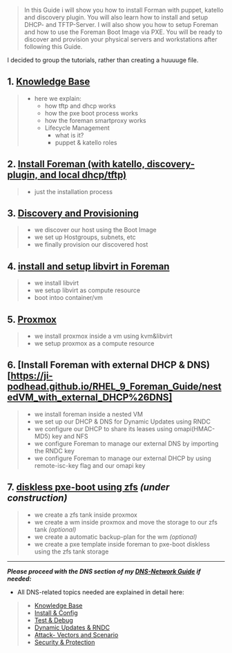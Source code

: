 > In this Guide i will show you how to install Forman with puppet, katello and discovery plugin.
> You will also learn how to install and setup DHCP- and TFTP-Server.
> I will also show you how to setup Foreman and how to use the Foreman Boot Image via PXE.
> You will be ready to discover and provision your physical servers and workstations after following this Guide.

I decided to group the tutorials, rather than creating a huuuuge file.
 
## 1. [Knowledge Base](https://ji-podhead.github.io/RHEL_9_Foreman_Guide/knowledge%20base)

> - here we explain:
>	  -  how tftp and dhcp works 
>   -  how the pxe boot process works
>	  -  how the foreman smartproxy works
>   -  Lifecycle Management
>      - what is it?
>      - puppet & katello roles

## 2. [Install Foreman (with katello, discovery-plugin, and local dhcp/tftp)](https://ji-podhead.github.io/RHEL_9_Foreman_Guide/installation%20(katello%2Cdiscovery%2Cdhcp%2Ctftp))
> - just the installation process

## 3. [Discovery and Provisioning](https://ji-podhead.github.io/RHEL_9_Foreman_Guide/discovery%20and%20provisioning)
> - we discover our host using the Boot Image
> - we set up Hostgroups, subnets, etc
> - we finally provision our discovered host

## 4. [install and setup libvirt in Foreman](https://ji-podhead.github.io/RHEL_9_Foreman_Guide/libvirt)
> - we install libvirt
> - we setup libvirt as compute resource
> - boot intoo container/vm

## 5. [Proxmox](https://ji-podhead.github.io/RHEL_9_Foreman_Guide/proxmox)
>  - we install proxmox inside a vm using kvm&libvirt 
>  - we setup proxmox as a compute resource
## 6. [Install Foreman with external DHCP & DNS)[https://ji-podhead.github.io/RHEL_9_Foreman_Guide/nestedVM_with_external_DHCP%26DNS]
>  - we install foreman inside a nested VM
>  - we set up our DHCP & DNS for Dynamic Updates using RNDC 
>  - we configure our DHCP to share its leases using omapi(HMAC-MD5) key and NFS
>  - we configure Foreman to manage our external DNS by importing the RNDC key
>  - we configure Foreman to manage our external DHCP by using remote-isc-key flag and our omapi key   
## 7. [diskless pxe-boot using zfs](https://ji-podhead.github.io/RHEL_9_Foreman_Guide/diskless_pxe_using_zfs) *(under construction)*
> - we create a zfs tank inside proxmox
> - we create a wm inside proxmox and move the storage to our zfs tank *(optional)*
> - we create a automatic backup-plan for the wm *(optional)*
> - we create a pxe template inside foreman to pxe-boot diskless using the zfs tank storage 

---

 ***Please proceed with the DNS section of my [DNS-Network Guide](https://ji-podhead.github.io/Network-Guides/DNS/install/) if needed:***
 
- All DNS-related topics needed are explained in detail here:
> - [Knowledge Base ](https://ji-podhead.github.io/Network-Guides/DNS/Knowledge%20Base)
> - [Install & Config](https://ji-podhead.github.io/Network-Guides/DNS/install)
> - [Test & Debug](https://ji-podhead.github.io/Network-Guides/DNS/testAndDebug)
> - [Dynamic Updates & RNDC](https://ji-podhead.github.io/Network-Guides/DNS/Dynmaic_Updates_%26_RNDC)
> - [Attack- Vectors and Scenario](https://ji-podhead.github.io/Network-Guides/DNS/attackVectorsAndScenario)
> - [Security & Protection](https://ji-podhead.github.io/Network-Guides/DNS/protection)
